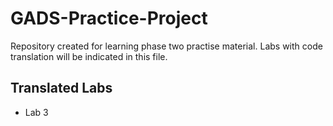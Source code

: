 # GADS-Practice-Project

Repository created for learning phase two practise material.
Labs with code translation will be indicated in this file.

## Translated Labs

- Lab 3
